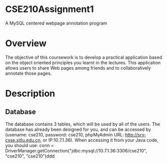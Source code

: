 # CSE210Assignment1
A MySQL centered webpage annotation program
# Overview
The objective of this coursework is to develop a practical application based on the object oriented principles you learnt in the lectures. This application allows users to share Web pages among friends and to collaboratively annotate those pages.
# Description
## Database
The database contains 3 tables, which will be used by all of the users. The database has already been designed for you, and can be accessed by (usename: cse210, password: cse210, phpMyAdmin URL: http://srv-csse.xjtlu.edu.cn, or   IP:10.7.1.36). When accessing it from your Java code, you should use: conn = DriverManager.getConnection("jdbc:mysql://10.7.1.36:3306/cse210", "cse210", "cse210")ddd
